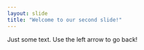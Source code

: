 ```yaml
---
layout: slide
title: "Welcome to our second slide!"
---
```

Just some text.
Use the left arrow to go back!
